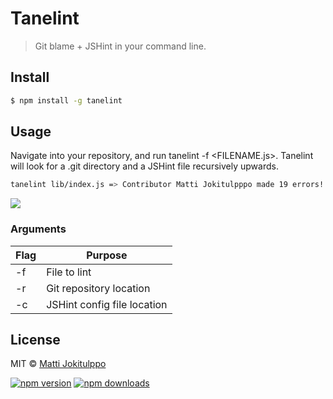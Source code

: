# Tanelint
> Git blame + JSHint in your command line.

## Install

```sh
$ npm install -g tanelint
```


## Usage

Navigate into your repository, and run tanelint -f <FILENAME.js>. Tanelint will look for a .git directory and a JSHint file recursively upwards.

```sh
tanelint lib/index.js => Contributor Matti Jokitulpppo made 19 errors!
```

![](http://i.imgur.com/ImphX41.png)

### Arguments
|  Flag  | Purpose |
| ------------- | ------------- |
| -f  | File to lint  |
| -r  | Git repository location  |
| -c  | JSHint config file location  |



## License

MIT © [Matti Jokitulppo](http://mattij.com)


[![npm version](https://badge.fury.io/js/tanelint.svg)](https://badge.fury.io/js/tanelint)
[![npm downloads](https://img.shields.io/npm/dm/tanelint.svg)](https://img.shields.io/npm/dm/tanelint.svg)


